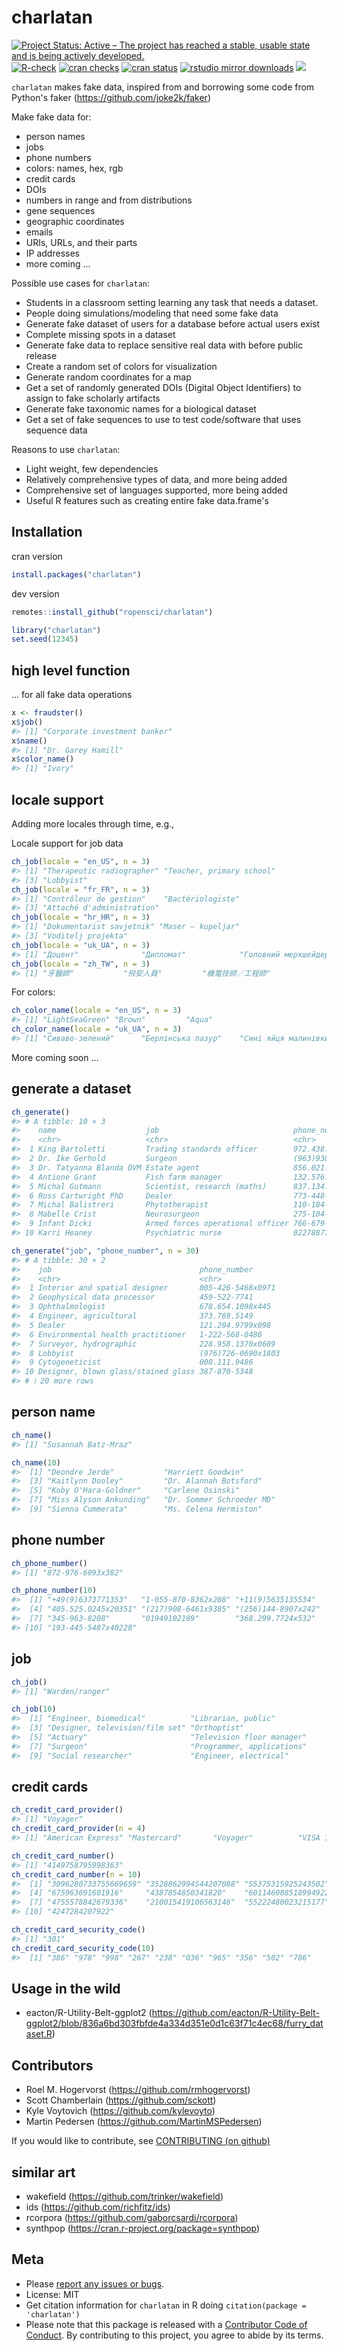 charlatan
=========



[![Project Status: Active – The project has reached a stable, usable state and is being actively developed.](https://www.repostatus.org/badges/latest/active.svg)](https://www.repostatus.org/#active)
[![R-check](https://github.com/ropensci/charlatan/workflows/R-check/badge.svg)](https://github.com/ropensci/charlatan/actions?query=workflow%3AR-check)
[![cran checks](https://badges.cranchecks.info/worst/charlatan.svg)](https://cloud.r-project.org/web/checks/check_results_charlatan.html)
[![cran status](https://www.r-pkg.org/badges/version/charlatan)](https://cran.r-project.org/package=charlatan)
[![rstudio mirror downloads](https://cranlogs.r-pkg.org/badges/charlatan)](https://github.com/r-hub/cranlogs.app)
[![](https://badges.ropensci.org/94_status.svg)](https://github.com/ropensci/software-review/issues/94)

`charlatan` makes fake data, inspired from and borrowing some code from Python's faker (https://github.com/joke2k/faker)

Make fake data for:

* person names
* jobs
* phone numbers
* colors: names, hex, rgb
* credit cards
* DOIs
* numbers in range and from distributions
* gene sequences
* geographic coordinates
* emails
* URIs, URLs, and their parts
* IP addresses
* more coming ...

Possible use cases for `charlatan`:

* Students in a classroom setting learning any task that needs a dataset.
* People doing simulations/modeling that need some fake data
* Generate fake dataset of users for a database before actual users exist
* Complete missing spots in a dataset
* Generate fake data to replace sensitive real data with before public release
* Create a random set of colors for visualization
* Generate random coordinates for a map
* Get a set of randomly generated DOIs (Digital Object Identifiers) to
assign to fake scholarly artifacts
* Generate fake taxonomic names for a biological dataset
* Get a set of fake sequences to use to test code/software that uses
sequence data

Reasons to use `charlatan`:

* Light weight, few dependencies
* Relatively comprehensive types of data, and more being added
* Comprehensive set of languages supported, more being added
* Useful R features such as creating entire fake data.frame's

## Installation

cran version


```r
install.packages("charlatan")
```

dev version


```r
remotes::install_github("ropensci/charlatan")
```


```r
library("charlatan")
set.seed(12345)
```

## high level function

... for all fake data operations


```r
x <- fraudster()
x$job()
#> [1] "Corporate investment banker"
x$name()
#> [1] "Dr. Garey Hamill"
x$color_name()
#> [1] "Ivory"
```

## locale support

Adding more locales through time, e.g.,

Locale support for job data


```r
ch_job(locale = "en_US", n = 3)
#> [1] "Therapeutic radiographer" "Teacher, primary school" 
#> [3] "Lobbyist"
ch_job(locale = "fr_FR", n = 3)
#> [1] "Contrôleur de gestion"    "Bactériologiste"         
#> [3] "Attaché d'administration"
ch_job(locale = "hr_HR", n = 3)
#> [1] "Dokumentarist savjetnik" "Maser – kupeljar"       
#> [3] "Voditelj projekta"
ch_job(locale = "uk_UA", n = 3)
#> [1] "Доцент"              "Дипломат"            "Головний меркшейдер"
ch_job(locale = "zh_TW", n = 3)
#> [1] "牙醫師"           "飛安人員"         "機電技師／工程師"
```

For colors:


```r
ch_color_name(locale = "en_US", n = 3)
#> [1] "LightSeaGreen" "Brown"         "Aqua"
ch_color_name(locale = "uk_UA", n = 3)
#> [1] "Сиваво-зелений"      "Берлінська лазур"    "Сині яйця малинівки"
```

More coming soon ...

## generate a dataset


```r
ch_generate()
#> # A tibble: 10 × 3
#>    name                    job                              phone_number    
#>    <chr>                   <chr>                            <chr>           
#>  1 King Bartoletti         Trading standards officer        972.438.0296    
#>  2 Dr. Ike Gerhold         Surgeon                          (963)938-1790   
#>  3 Dr. Tatyanna Blanda DVM Estate agent                     856.021.4956x893
#>  4 Antione Grant           Fish farm manager                132.576.3127    
#>  5 Michal Gutmann          Scientist, research (maths)      837.134.4726x743
#>  6 Ross Cartwright PhD     Dealer                           773-448-3969    
#>  7 Michal Balistreri       Phytotherapist                   110-184-6140x699
#>  8 Mabelle Crist           Neurosurgeon                     275-104-0595    
#>  9 Infant Dicki            Armed forces operational officer 766-679-9103x791
#> 10 Karri Heaney            Psychiatric nurse                02278877787
```


```r
ch_generate("job", "phone_number", n = 30)
#> # A tibble: 30 × 2
#>    job                                 phone_number      
#>    <chr>                               <chr>             
#>  1 Interior and spatial designer       005-426-5468x0971 
#>  2 Geophysical data processor          459-522-7741      
#>  3 Ophthalmologist                     678.654.1098x445  
#>  4 Engineer, agricultural              373.769.5149      
#>  5 Dealer                              121.204.9799x098  
#>  6 Environmental health practitioner   1-222-568-8486    
#>  7 Surveyor, hydrographic              228.958.1370x0609 
#>  8 Lobbyist                            (976)726-0690x1803
#>  9 Cytogeneticist                      008.111.9486      
#> 10 Designer, blown glass/stained glass 387-870-5348      
#> # ℹ 20 more rows
```


## person name


```r
ch_name()
#> [1] "Susannah Batz-Mraz"
```


```r
ch_name(10)
#>  [1] "Deondre Jerde"           "Harriett Goodwin"       
#>  [3] "Kaitlynn Dooley"         "Dr. Alannah Botsford"   
#>  [5] "Koby O'Hara-Goldner"     "Carlene Osinski"        
#>  [7] "Miss Alyson Ankunding"   "Dr. Sommer Schroeder MD"
#>  [9] "Sienna Cummerata"        "Ms. Celena Hermiston"
```


## phone number


```r
ch_phone_number()
#> [1] "872-976-6093x382"
```


```r
ch_phone_number(10)
#>  [1] "+49(9)6373771353"   "1-055-870-8362x208" "+11(9)5635135534"  
#>  [4] "405.525.0245x20351" "(217)908-6461x9385" "(256)144-8907x242" 
#>  [7] "345-963-8208"       "01949102189"        "368.299.7724x532"  
#> [10] "193-445-5487x40228"
```

## job


```r
ch_job()
#> [1] "Warden/ranger"
```


```r
ch_job(10)
#>  [1] "Engineer, biomedical"          "Librarian, public"            
#>  [3] "Designer, television/film set" "Orthoptist"                   
#>  [5] "Actuary"                       "Television floor manager"     
#>  [7] "Surgeon"                       "Programmer, applications"     
#>  [9] "Social researcher"             "Engineer, electrical"
```

## credit cards


```r
ch_credit_card_provider()
#> [1] "Voyager"
ch_credit_card_provider(n = 4)
#> [1] "American Express" "Mastercard"       "Voyager"          "VISA 16 digit"
```


```r
ch_credit_card_number()
#> [1] "4149758795998363"
ch_credit_card_number(n = 10)
#>  [1] "3096280733755669659" "3528862994544207088" "55375315925243502"  
#>  [4] "675963691601916"     "4387854850341820"    "6011460885189949222"
#>  [7] "4755578842679336"    "210015419106563146"  "55222480023215177"  
#> [10] "4247284207922"
```


```r
ch_credit_card_security_code()
#> [1] "301"
ch_credit_card_security_code(10)
#>  [1] "386" "978" "998" "267" "238" "036" "965" "356" "502" "786"
```

## Usage in the wild

- eacton/R-Utility-Belt-ggplot2 (https://github.com/eacton/R-Utility-Belt-ggplot2/blob/836a6bd303fbfde4a334d351e0d1c63f71c4ec68/furry_dataset.R)


## Contributors
* Roel M. Hogervorst (https://github.com/rmhogervorst)
* Scott Chamberlain (https://github.com/sckott)
* Kyle Voytovich (https://github.com/kylevoyto)
* Martin Pedersen (https://github.com/MartinMSPedersen)

If you would like to contribute, see [CONTRIBUTING (on github)](.github/CONTRIBUTING.md)

## similar art

* wakefield (https://github.com/trinker/wakefield)
* ids (https://github.com/richfitz/ids)
* rcorpora (https://github.com/gaborcsardi/rcorpora)
* synthpop (https://cran.r-project.org/package=synthpop)

## Meta

* Please [report any issues or bugs](https://github.com/ropensci/charlatan/issues).
* License: MIT
* Get citation information for `charlatan` in R doing `citation(package = 'charlatan')`
* Please note that this package is released with a [Contributor Code of Conduct](https://ropensci.org/code-of-conduct/). By contributing to this project, you agree to abide by its terms.
